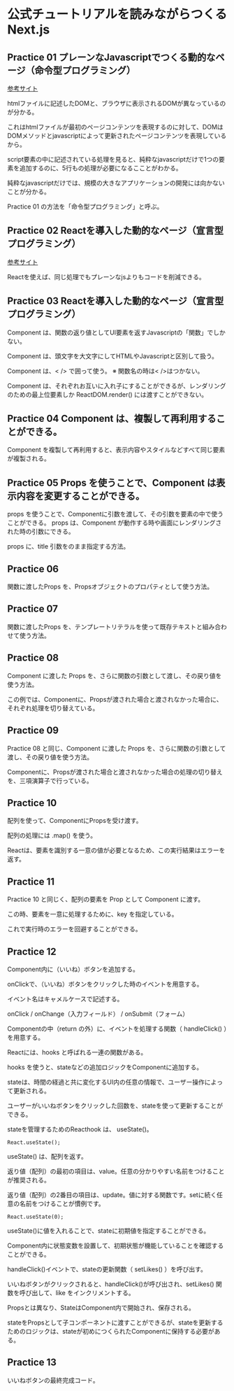 # 公式チュートリアルを読みながらつくる Next.js

## Practice 01 プレーンなJavascriptでつくる動的なページ（命令型プログラミング）

[参考サイト](https://nextjs.org/learn/foundations/from-javascript-to-react/updating-ui-with-javascript "")

htmlファイルに記述したDOMと、ブラウザに表示されるDOMが異なっているのが分かる。

これはhtmlファイルが最初のページコンテンツを表現するのに対して、DOMはDOMメソッドとjavascriptによって更新されたページコンテンツを表現しているから。

script要素の中に記述されている処理を見ると、純粋なjavascriptだけで1つの要素を追加するのに、5行もの処理が必要になるこことがわかる。

純粋なjavascriptだけでは、規模の大きなアプリケーションの開発には向かないことが分かる。

Practice 01 の方法を「命令型プログラミング」と呼ぶ。

## Practice 02 Reactを導入した動的なページ（宣言型プログラミング）

[参考サイト](https://nextjs.org/learn/foundations/from-javascript-to-react/getting-started-with-react "")

Reactを使えば、同じ処理でもプレーンなjsよりもコードを削減できる。

## Practice 03 Reactを導入した動的なページ（宣言型プログラミング）

Component は、関数の返り値としてUI要素を返すJavascriptの「関数」でしかない。

Component は、頭文字を大文字にしてHTMLやJavascriptと区別して扱う。

Component は、< /> で囲って使う。 ※ 関数名の時は< />はつかない。

Component は、それぞれお互いに入れ子にすることができるが、レンダリングのための最上位要素しか ReactDOM.render() には渡すことができない。

## Practice 04 Component は、複製して再利用することができる。

Component を複製して再利用すると、表示内容やスタイルなどすべて同じ要素が複製される。

## Practice 05 Props を使うことで、Component は表示内容を変更することができる。

props を使うことで、Componentに引数を渡して、その引数を要素の中で使うことができる。
props は、Component が動作する時や画面にレンダリングされた時の引数にできる。

props に、title 引数をのまま指定する方法。

## Practice 06

関数に渡したProps を、Propsオブジェクトのプロパティとして使う方法。

## Practice 07

関数に渡したProps を、テンプレートリテラルを使って既存テキストと組み合わせて使う方法。

## Practice 08

Component に渡した Props を、さらに関数の引数として渡し、その戻り値を使う方法。

この例では、Componentに、Propsが渡された場合と渡されなかった場合に、それぞれ処理を切り替えている。

## Practice 09

Practice 08 と同じ、Component に渡した Props を、さらに関数の引数として渡し、その戻り値を使う方法。

Componentに、Propsが渡された場合と渡されなかった場合の処理の切り替えを、三項演算子で行っている。

## Practice 10

配列を使って、ComponentにPropsを受け渡す。

配列の処理には .map() を使う。

Reactは、要素を識別する一意の値が必要となるため、この実行結果はエラーを返す。

## Practice 11

Practice 10 と同じく、配列の要素を Prop として Component に渡す。

この時、要素を一意に処理するために、key を指定している。

これで実行時のエラーを回避することができる。

## Practice 12

Component内に（いいね）ボタンを追加する。

onClickで、（いいね）ボタンをクリックした時のイベントを用意する。

イベント名はキャメルケースで記述する。

onClick / onChange（入力フィールド） / onSubmit（フォーム）

Componentの中（return の外）に、イベントを処理する関数（ handleClick() ）を用意する。

Reactには、hooks と呼ばれる一連の関数がある。

hooks を使うと、stateなどの追加ロジックをComponentに追加する。

stateは、時間の経過と共に変化するUI内の任意の情報で、ユーザー操作によって更新される。

ユーザーがいいねボタンをクリックした回数を、stateを使って更新することができる。

stateを管理するためのReacthook は、 useState()。

`
React.useState();
`

useState() は、配列を返す。

返り値（配列）の最初の項目は、value。任意の分かりやすい名前をつけることが推奨される。

返り値（配列）の2番目の項目は、update。値に対する関数です。setに続く任意の名前をつけることが慣例です。

`
React.useState(0);
`

useState()に値を入れることで、stateに初期値を指定することができる。

Component内に状態変数を設置して、初期状態が機能していることを確認することができる。

handleClick()イベントで、stateの更新関数（ setLikes() ）を呼び出す。

いいねボタンがクリックされると、handleClick()が呼び出され、setLikes() 関数を呼び出して、like をインクリメントする。

Propsとは異なり、StateはComponent内で開始され、保存される。

stateをPropsとして子コンポーネントに渡すことができるが、stateを更新するためのロジックは、stateが初めにつくられたComponentに保持する必要がある。

## Practice 13

いいねボタンの最終完成コード。